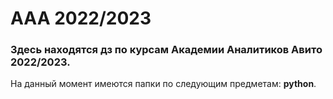# AAA 2022/2023
### Здесь находятся дз по курсам Академии Аналитиков Авито 2022/2023.

На данный момент имеются папки по следующим предметам: **python**.
